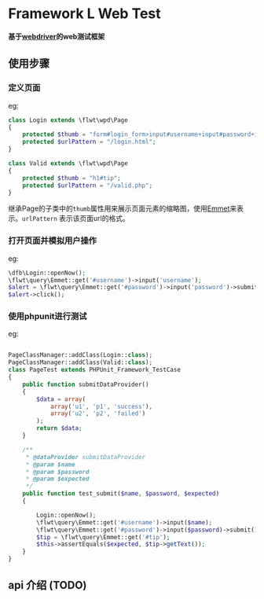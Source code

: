 # Framework L Web Test

**基于[webdriver](https://github.com/facebook/php-webdriver)的web测试框架**

## 使用步骤

### 定义页面

eg:
```php
class Login extends \flwt\wpd\Page
{
    protected $thumb = "form#login_form>input#username+input#password+input#submitBtn";
    protected $urlPattern = "/login.html";
}

class Valid extends \flwt\wpd\Page
{
    protected $thumb = "h1#tip";
    protected $urlPattern = "/valid.php";
}

```

继承Page的子类中的`thumb`属性用来展示页面元素的缩略图，使用[Emmet](http://docs.emmet.io/)来表示。`urlPattern` 表示该页面url的格式。

### 打开页面并模拟用户操作
eg:
```php
\dfb\Login::openNow();
\flwt\query\Emmet::get('#username')->input('username');
$alert = \flwt\query\Emmet::get('#password')->input('password')->submit(1);
$alert->click();

```

### 使用phpunit进行测试

eg:

```php

PageClassManager::addClass(Login::class);
PageClassManager::addClass(Valid::class);
class PageTest extends PHPUnit_Framework_TestCase
{
    public function submitDataProvider()
    {
        $data = array(
            array('u1', 'p1', 'success'),
            array('u2', 'p2', 'failed')
        );
        return $data;
    }

    /**
     * @dataProvider submitDataProvider
     * @param $name
     * @param $password
     * @param $expected
     */
    public function test_submit($name, $password, $expected)
    {

        Login::openNow();
        \flwt\query\Emmet::get('#username')->input($name);
        \flwt\query\Emmet::get('#password')->input($password)->submit();
        $tip = \flwt\query\Emmet::get('#tip');
        $this->assertEquals($expected, $tip->getText());
    }
}
```

## api 介绍 (TODO)


